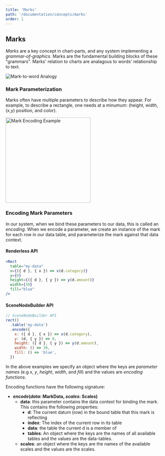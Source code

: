 ```yaml
---
title: 'Marks'
path: '/documentation/concepts/marks'
order: 1
---
```


## Marks

_Marks_ are a key concept in chart-parts, and any system implementing a _grammar-of-graphics_. Marks are the fundamental building blocks of these "grammars". Marks' relation to charts are analagous to words' relationship to text.

![Mark-to-word Analogy](/images/analogy.png)

### Mark Parameterization

Marks often have multiple parameters to describe how they appear. For example, to describe a rectangle, one needs at a minumum: (height, width, (x,y) position, and color).

<img alt="Mark Encoding Example" src="/images/mark_encoding.png" height="275">

### Encoding Mark Parameters

In our system, when we bind these parameters to our data, this is called an _encoding_. When we encode a parameter, we create an instance of the mark for each row in our data table, and parameterize the mark against that data context.

#### Renderless API

```jsx
<Rect
  table="my-data"
  x={({ d }, { x }) => x(d.category)}
  y={0}
  height={({ d }, { y }) => y(d.amount)}
  width={30}
  fill="blue"
/>
```

#### SceneNodeBuilder API

```js
// SceneNodeBuilder API
rect()
  .table('my-data')
  .encode({
    x: ({ d }, { x }) => x(d.category),
    y: (d, { y }) => 0,
    height: ({ d }, { y }) => y(d.amount),
    width: () => 30,
    fill: () => 'blue',
  })
```

In the above examples we specify an object where the keys are _parameter names_ (e.g _x_, _y_, _height_, _width_, and _fill_) and the values are _encoding functions_.

Encoding functions have the following signature:

- **_encode_(_data_: MarkData, _scales_: Scales)**
  - **data**: this parameter contains the data context for binding the mark. This contains the following properties:
    - **d**: The current datum (row) in the bound table that this mark is reflecting
    - **index**: The index of the current row in its table
    - **data**: the table the current d is a member of
    - **tables**: An object where the keys are the names of all available tables and the values are the data-tables.
  - **scales**: an object where the keys are the names of the available scales and the values are the scales.
